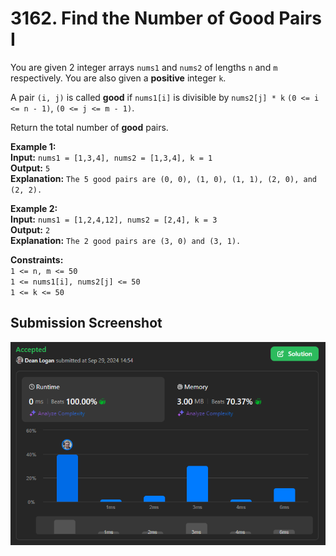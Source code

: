 # 3162. Find the Number of Good Pairs I

You are given 2 integer arrays `nums1` and `nums2` of lengths `n` and `m` respectively. You are also given a **positive** integer `k`.

A pair `(i, j)` is called **good** if `nums1[i]` is divisible by `nums2[j] * k` `(0 <= i <= n - 1)`, `(0 <= j <= m - 1)`.

Return the total number of **good** pairs.

**Example 1:**  
    **Input:** `nums1 = [1,3,4], nums2 = [1,3,4], k = 1`  
    **Output:** `5`  
    **Explanation:** `The 5 good pairs are (0, 0), (1, 0), (1, 1), (2, 0), and (2, 2).`  

**Example 2:**  
    **Input:** `nums1 = [1,2,4,12], nums2 = [2,4], k = 3`  
    **Output:** `2`  
    **Explanation:** `The 2 good pairs are (3, 0) and (3, 1).`  

**Constraints:**  
    `1 <= n, m <= 50`  
    `1 <= nums1[i], nums2[j] <= 50`  
    `1 <= k <= 50`  


## Submission Screenshot

![Image](./find-the-number-of-good-pairs-I.png)
